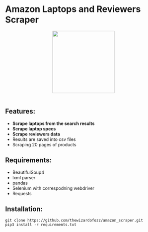 # Amazon Laptops and Reviewers Scraper
<p align="center">
  <img src="http://static1.businessinsider.com/image/539f3ffbecad044276726c01-960/amazon-com-logo.jpg" width="200"><br><br>
</p>

## Features:
-   **Scrape laptops from the search results**
-   **Scrape laptop specs**
-   **Scrape reviewers data**
-   Results are saved into csv files
-   Scraping 20 pages of products

## Requirements:
- BeautifulSoup4
- lxml parser
- pandas
- Selenium with correspodning webdriver
- Requests

## Installation:
  ```
  git clone https://github.com/thewizardofozz/amazon_scraper.git
  pip3 install -r requirements.txt
  ```
  
  
